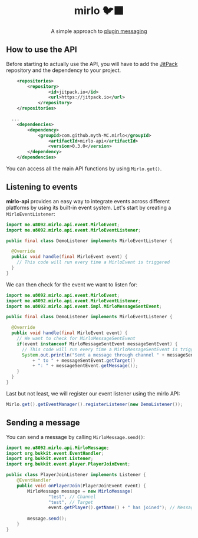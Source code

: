 <div align="center">
  <p>
    <h1>mirlo 🐦‍⬛</h1>
    A simple approach to <a href="https://web.archive.org/web/20220711204310/https://dinnerbone.com/blog/2012/01/13/minecraft-plugin-channels-messaging/">plugin messaging</a>
  </p>
</div>

## How to use the API
Before starting to actually use the API, you will have to add the [JitPack](https://jitpack.io/) repository and the dependency to your project.

```xml
	<repositories>
		<repository>
		    	<id>jitpack.io</id>
		    	<url>https://jitpack.io</url>
			</repository>
	</repositories>

  ...
	<dependencies>
		<dependency>
			<groupId>com.github.myth-MC.mirlo</groupId>
		    	<artifactId>mirlo-api</artifactId>
		    	<version>0.3.0</version>
		</dependency>
	</dependencies>
```

You can access all the main API functions by using `Mirlo.get()`.

## Listening to events
**mirlo-api** provides an easy way to integrate events across different platforms by using its built-in event system. Let's start by creating a `MirloEventListener`:

```java
import me.u8092.mirlo.api.event.MirloEvent;
import me.u8092.mirlo.api.event.MirloEventListener;

public final class DemoListener implements MirloEventListener {

  @Override
  public void handle(final MirloEvent event) {
    // This code will run every time a MirloEvent is triggered
  }
}
```

We can then check for the event we want to listen for:

```java
import me.u8092.mirlo.api.event.MirloEvent;
import me.u8092.mirlo.api.event.MirloEventListener;
import me.u8092.mirlo.api.event.impl.MirloMessageSentEvent;

public final class DemoListener implements MirloEventListener {

  @Override
  public void handle(final MirloEvent event) {
    // We want to check for MirloMessageSentEvent
    if(event instanceof MirloMessageSentEvent messageSentEvent) {
      // This code will run every time a MirloMessageSentEvent is triggered
      System.out.println("Sent a message through channel " + messageSentEvent.getChannel()
          + " to " + messageSentEvent.getTarget()
          + ": " + messageSentEvent.getMessage());
    }
  }
}
```

Last but not least, we will register our event listener using the mirlo API:
```java
Mirlo.get().getEventManager().registerListener(new DemoListener());
```

## Sending a message

You can send a message by calling `MirloMessage.send()`:

```java
import me.u8092.mirlo.api.MirloMessage;
import org.bukkit.event.EventHandler;
import org.bukkit.event.Listener;
import org.bukkit.event.player.PlayerJoinEvent;

public class PlayerJoinListener implements Listener {
    @EventHandler
    public void onPlayerJoin(PlayerJoinEvent event) {
        MirloMessage message = new MirloMessage(
                "test", // Channel
                "test", // Target
                event.getPlayer().getName() + " has joined"); // Message
        
        message.send();
    }
}

```
